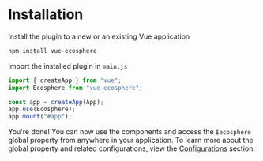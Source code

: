 # Installation

Install the plugin to a new or an existing Vue application

```bash
npm install vue-ecosphere
```

Import the installed plugin in `main.js`

```js
import { createApp } from "vue";
import Ecosphere from "vue-ecosphere";

const app = createApp(App);
app.use(Ecosphere);
app.mount("#app");
```

You're done! You can now use the components and access the `$ecosphere` global property from anywhere in your application. To learn more about the global property and related configurations, view the [Configurations](/guide/configurations) section.
